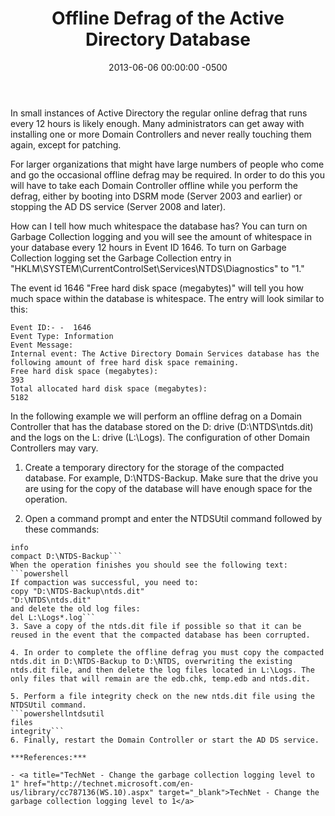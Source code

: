 ﻿---
title:  Offline Defrag of the Active Directory Database
date:   2013-06-06 00:00:00 -0500
categories: IT
---

In small instances of Active Directory the regular online defrag that runs every 12 hours is likely enough. Many administrators can get away with installing one or more Domain Controllers and never really touching them again, except for patching.

For larger organizations that might have large numbers of people who come and go the occasional offline defrag may be required. In order to do this you will have to take each Domain Controller offline while you perform the defrag, either by booting into DSRM mode (Server 2003 and earlier) or stopping the AD DS service (Server 2008 and later).

How can I tell how much whitespace the database has? You can turn on Garbage Collection logging and you will see the amount of whitespace in your database every 12 hours in Event ID 1646. To turn on Garbage Collection logging set the Garbage Collection entry in "HKLM\SYSTEM\CurrentControlSet\Services\NTDS\Diagnostics" to "1."

The event id 1646 "Free hard disk space (megabytes)" will tell you how much space within the database is whitespace. The entry will look similar to this:

```text
Event ID:- -  1646
Event Type: Information
Event Message:
Internal event: The Active Directory Domain Services database has the following amount of free hard disk space remaining.
Free hard disk space (megabytes):
393
Total allocated hard disk space (megabytes):
5182
```

In the following example we will perform an offline defrag on a Domain Controller that has the database stored on the D: drive (D:\NTDS\ntds.dit) and the logs on the L: drive (L:\Logs). The configuration of other Domain Controllers may vary.

1. Create a temporary directory for the storage of the compacted database. For example, D:\NTDS-Backup. Make sure that the drive you are using for the copy of the database will have enough space for the operation.

2. Open a command prompt and enter the NTDSUtil command followed by these commands:
```powershellfiles
info
compact D:\NTDS-Backup```
When the operation finishes you should see the following text:
```powershell
If compaction was successful, you need to:
copy "D:\NTDS-Backup\ntds.dit"
"D:\NTDS\ntds.dit"
and delete the old log files:
del L:\Logs*.log```
3. Save a copy of the ntds.dit file if possible so that it can be reused in the event that the compacted database has been corrupted.

4. In order to complete the offline defrag you must copy the compacted ntds.dit in D:\NTDS-Backup to D:\NTDS, overwriting the existing ntds.dit file, and then delete the log files located in L:\Logs. The only files that will remain are the edb.chk, temp.edb and ntds.dit.

5. Perform a file integrity check on the new ntds.dit file using the NTDSUtil command.
```powershellntdsutil
files
integrity```
6. Finally, restart the Domain Controller or start the AD DS service.

***References:***

- <a title="TechNet - Change the garbage collection logging level to 1" href="http://technet.microsoft.com/en-us/library/cc787136(WS.10).aspx" target="_blank">TechNet - Change the garbage collection logging level to 1</a>



